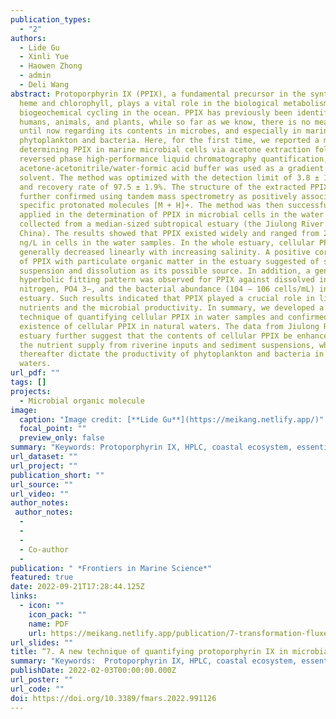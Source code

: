 ```yaml
---
publication_types:
  - "2"
authors:
  - Lide Gu
  - Xinli Yue
  - Haowen Zhong
  - admin
  - Deli Wang
abstract: Protoporphyrin IX (PPIX), a fundamental precursor in the synthesis of
  heme and chlorophyll, plays a vital role in the biological metabolism and
  biogeochemical cycling in the ocean. PPIX has previously been identified in
  humans, animals, and plants, while so far as we know, there is no measurements
  until now regarding its contents in microbes, and especially in marine
  phytoplankton and bacteria. Here, for the first time, we reported a method of
  determining PPIX in marine microbial cells via acetone extraction followed by
  reversed phase high-performance liquid chromatography quantification, in which
  acetone-acetonitrile/water-formic acid buffer was used as a gradient elution
  solvent. The method was optimized with the detection limit of 3.8 ± 1.0 pM,
  and recovery rate of 97.5 ± 1.9%. The structure of the extracted PPIX was
  further confirmed using tandem mass spectrometry as positively associated with
  specific protonated molecules [M + H]+. The method was then successfully
  applied in the determination of PPIX in microbial cells in the water samples
  collected from a median-sized subtropical estuary (the Jiulong River Estuary,
  China). The results showed that PPIX existed widely and ranged from 20 – 170
  ng/L in cells in the water samples. In the whole estuary, cellular PPIX
  generally decreased linearly with increasing salinity. A positive correlation
  of PPIX with particulate organic matter in the estuary suggested of sediment
  suspension and dissolution as its possible source. In addition, a general
  hyperbolic fitting pattern was observed for PPIX against dissolved inorganic
  nitrogen, PO4 3−, and the bacterial abundance (104 – 106 cells/mL) in the
  estuary. Such results indicated that PPIX played a crucial role in linking
  nutrients and the microbial productivity. In summary, we developed a new
  technique of quantifying cellular PPIX in water samples and confirmed the wide
  existence of cellular PPIX in natural waters. The data from Jiulong River
  estuary further suggest that the contents of cellular PPIX be enhanced with
  the nutrient supply from riverine inputs and sediment suspensions, which
  thereafter dictate the productivity of phytoplankton and bacteria in coastal
  waters.
url_pdf: ""
tags: []
projects:
  - Microbial organic molecule
image:
  caption: "Image credit: [**Lide Gu**](https://meikang.netlify.app/)"
  focal_point: ""
  preview_only: false
summary: "Keywords: Protoporphyrin IX, HPLC, coastal ecosystem, essential metabolites, phytoplankton and bacteria"
url_dataset: ""
url_project: ""
publication_short: ""
url_source: ""
url_video: ""
author_notes:
 author_notes:
  - 
  -  
  -   
  - Co-author   
  -     
publication: " *Frontiers in Marine Science*"
featured: true
date: 2022-09-21T17:28:44.125Z
links:
  - icon: ""
    icon_pack: ""
    name: PDF
    url: https://meikang.netlify.app/publication/7-transformation-fluxes-and-impacts-of-dissolved-metals-from-shallow-water-hydrothermal-vents-on-nearby-ecosystem-offshore-of-kueishantao-ne-taiwan/meikang2_Co4-2022-Gu-Lide-A_new_technique_of_quantifying_protoporphyrin_IX_i.pdf
url_slides: ""
title: “7. A new technique of quantifying protoporphyrin IX in microbial cells in seawater”
summary: "Keywords:  Protoporphyrin IX, HPLC, coastal ecosystem, essential metabolites, phytoplankton and bacteria"
publishDate: 2022-02-03T00:00:00.000Z
url_poster: ""
url_code: ""
doi: https://doi.org/10.3389/fmars.2022.991126
---
```

